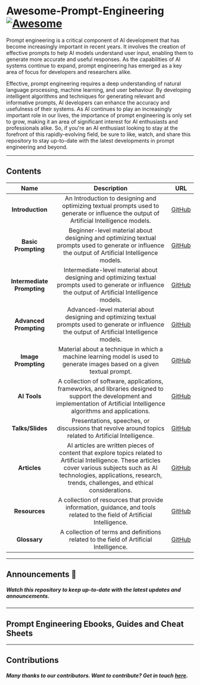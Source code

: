 # Awesome-Prompt-Engineering [![Awesome](https://awesome.re/badge.svg)](https://awesome.re)
Prompt engineering is a critical component of AI development that has become increasingly important in recent years. It involves the creation of effective prompts to help AI models understand user input, enabling them to generate more accurate and useful responses. As the capabilities of AI systems continue to expand, prompt engineering has emerged as a key area of focus for developers and researchers alike.

Effective, prompt engineering requires a deep understanding of natural language processing, machine learning, and user behaviour. By developing intelligent algorithms and techniques for generating relevant and informative prompts, AI developers can enhance the accuracy and usefulness of their systems. As AI continues to play an increasingly important role in our lives, the importance of prompt engineering is only set to grow, making it an area of significant interest for AI enthusiasts and professionals alike. So, if you're an AI enthusiast looking to stay at the forefront of this rapidly-evolving field, be sure to like, watch, and share this repository to stay up-to-date with the latest developments in prompt engineering and beyond.

---
## Contents
|  Name  |  Description  |  URL  |
| :-----:| :------------:| :----:|
| **Introduction**|  An Introduction to designing and optimizing textual prompts used to generate or influence the output of Artificial Intelligence models.  | [GitHub](https://github.com/natnew/Awesome-Prompt-Engineering/blob/main/Introduction.md)|
| **Basic Prompting**|   Beginner-level material about designing and optimizing textual prompts used to generate or influence the output of Artificial Intelligence models. | [GitHub](https://github.com/natnew/Awesome-Prompt-Engineering/blob/main/Basic_Prompting.md)|
| **Intermediate Prompting**| Intermediate-level material about designing and optimizing textual prompts used to generate or influence the output of Artificial Intelligence models.     | [GitHub](https://github.com/natnew/Awesome-Prompt-Engineering/blob/main/Intermediate_Prompting.md)|
| **Advanced Prompting**| Advanced-level material about designing and optimizing textual prompts used to generate or influence the output of Artificial Intelligence models.    | [GitHub](https://github.com/natnew/Awesome-Prompt-Engineering/blob/main/Advanced_Prompting.md)|
| **Image Prompting**| Material about a technique in which a machine learning model is used to generate images based on a given textual prompt.    | [GitHub](https://github.com/natnew/Awesome-Prompt-Engineering/blob/main/Image_Prompting.md)|
| **AI Tools**| A collection of software, applications, frameworks, and libraries designed to support the development and implementation of Artificial Intelligence algorithms and applications.    | [GitHub](https://github.com/natnew/Awesome-Prompt-Engineering/blob/main/AI_Tools.md)|
| **Talks/Slides**| Presentations, speeches, or discussions that revolve around topics related to Artificial Intelligence.     | [GitHub](https://github.com/natnew/Awesome-Prompt-Engineering/blob/main/Talks_Slides.md)|
| **Articles**| AI articles are written pieces of content that explore topics related to Artificial Intelligence. These articles cover various subjects such as AI technologies, applications, research, trends, challenges, and ethical considerations.    | [GitHub](https://github.com/natnew/Awesome-Prompt-Engineering/blob/main/Articles.md)|
| **Resources**| A collection of resources that provide information, guidance, and tools related to the field of Artificial Intelligence.    | [GitHub](https://github.com/natnew/Awesome-Prompt-Engineering/blob/main/Resources.md)|
| **Glossary**| A collection of terms and definitions related to the field of Artificial Intelligence.    | [GitHub](https://github.com/natnew/Awesome-Prompt-Engineering/blob/main/AI%20Glossary.csv)|




---
## Announcements :eyes: 
##### Watch this repository to keep up-to-date with the latest updates and announcements. 

---
## Prompt Engineering Ebooks, Guides and Cheat Sheets
---
## Contributions
##### Many thanks to our contributors. Want to contribute? Get in touch [here](https://www.linkedin.com/in/natasha-newbold/). 
